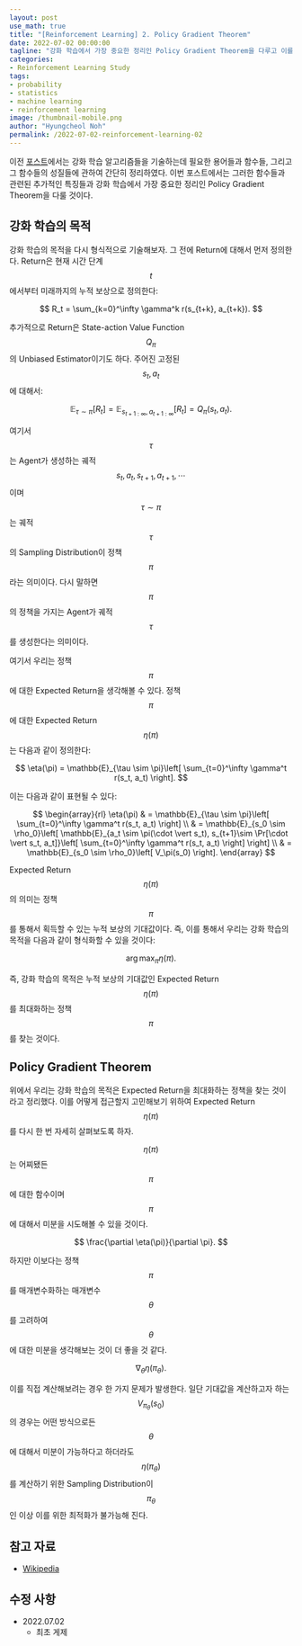 ```yaml
---
layout: post
use_math: true
title: "[Reinforcement Learning] 2. Policy Gradient Theorem"
date: 2022-07-02 00:00:00
tagline: "강화 학습에서 가장 중요한 정리인 Policy Gradient Theorem을 다루고 이를 통한 기초적인 알고리즘인 REINFORCE에 대해서 정리"
categories:
- Reinforcement Learning Study
tags:
- probability
- statistics
- machine learning
- reinforcement learning
image: /thumbnail-mobile.png
author: "Hyungcheol Noh"
permalink: /2022-07-02-reinforcement-learning-02
---
```


이전 [포스트](https://hcnoh.github.io/2022-07-01-reinforcement-learning-01)에서는 강화 학습 알고리즘들을 기술하는데 필요한 용어들과 함수들, 그리고 그 함수들의 성질들에 관하여 간단히 정리하였다. 이번 포스트에서는 그러한 함수들과 관련된 추가적인 특징들과 강화 학습에서 가장 중요한 정리인 Policy Gradient Theorem을 다룰 것이다.

## 강화 학습의 목적
강화 학습의 목적을 다시 형식적으로 기술해보자. 그 전에 Return에 대해서 먼저 정의한다. Return은 현재 시간 단계 $$t$$에서부터 미래까지의 누적 보상으로 정의한다:

$$
R_t = \sum_{k=0}^\infty \gamma^k r(s_{t+k}, a_{t+k}).
$$

추가적으로 Return은 State-action Value Function $$Q_\pi$$의 Unbiased Estimator이기도 하다. 주어진 고정된 $$s_t, a_t$$에 대해서:

$$
\mathbb{E}_{\tau \sim \pi}[R_t] = \mathbb{E}_{s_{t+1:\infty}, a_{t+1:\infty}}[R_t] = Q_\pi(s_t, a_t).
$$

여기서 $$\tau$$는 Agent가 생성하는 궤적 $$s_t, a_t, s_{t+1}, a_{t+1}, \cdots$$이며 $$\tau \sim \pi$$는 궤적 $$\tau$$의 Sampling Distribution이 정책 $$\pi$$라는 의미이다. 다시 말하면 $$\pi$$의 정책을 가지는 Agent가 궤적 $$\tau$$를 생성한다는 의미이다.

여기서 우리는 정책 $$\pi$$에 대한 Expected Return을 생각해볼 수 있다. 정책 $$\pi$$에 대한 Expected Return $$\eta(\pi)$$는 다음과 같이 정의한다:

$$
\eta(\pi) = \mathbb{E}_{\tau \sim \pi}\left[ \sum_{t=0}^\infty \gamma^t r(s_t, a_t) \right].
$$

이는 다음과 같이 표현될 수 있다:

$$
\begin{array}{rl}
\eta(\pi)
& = \mathbb{E}_{\tau \sim \pi}\left[ \sum_{t=0}^\infty \gamma^t r(s_t, a_t) \right] \\
& = \mathbb{E}_{s_0 \sim \rho_0}\left[ \mathbb{E}_{a_t \sim \pi(\cdot \vert s_t), s_{t+1}\sim \Pr[\cdot \vert s_t, a_t]}\left[ \sum_{t=0}^\infty \gamma^t r(s_t, a_t) \right] \right] \\
& = \mathbb{E}_{s_0 \sim \rho_0}\left[ V_\pi(s_0) \right].
\end{array}
$$

Expected Return $$\eta(\pi)$$의 의미는 정책 $$\pi$$를 통해서 획득할 수 있는 누적 보상의 기대값이다. 즉, 이를 통해서 우리는 강화 학습의 목적을 다음과 같이 형식화할 수 있을 것이다:

$$
\arg \max_\pi \eta(\pi).
$$

즉, 강화 학습의 목적은 누적 보상의 기대값인 Expected Return $$\eta(\pi)$$를 최대화하는 정책 $$\pi$$를 찾는 것이다.

## Policy Gradient Theorem
위에서 우리는 강화 학습의 목적은 Expected Return을 최대화하는 정책을 찾는 것이라고 정리했다. 이를 어떻게 접근할지 고민해보기 위하여 Expected Return $$\eta(\pi)$$를 다시 한 번 자세히 살펴보도록 하자.

$$\eta(\pi)$$는 어찌됐든 $$\pi$$에 대한 함수이며 $$\pi$$에 대해서 미분을 시도해볼 수 있을 것이다.

$$
\frac{\partial \eta(\pi)}{\partial \pi}.
$$

하지만 이보다는 정책 $$\pi$$를 매개변수화하는 매개변수 $$\theta$$를 고려하여 $$\theta$$에 대한 미분을 생각해보는 것이 더 좋을 것 같다.

$$
\nabla_\theta \eta(\pi_\theta).
$$

이를 직접 계산해보려는 경우 한 가지 문제가 발생한다. 일단 기대값을 계산하고자 하는 $$V_{\pi_\theta}(s_0)$$의 경우는 어떤 방식으로든 $$\theta$$에 대해서 미분이 가능하다고 하더라도 $$\eta(\pi_\theta)$$를 계산하기 위한 Sampling Distribution이 $$\pi_\theta$$인 이상 이를 위한 최적화가 불가능해 진다.

## 참고 자료
- [Wikipedia](https://en.wikipedia.org/wiki/Reinforcement_learning)

## 수정 사항
- 2022.07.02
    - 최초 게제